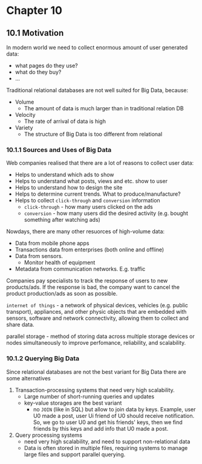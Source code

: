 # Chapter 10
## 10.1 Motivation
In modern world we need to collect enormous amount of user generated data:
- what pages do they use?
- what do they buy?
- ...

Traditional relational databases are not well suited for Big Data, because:
- Volume
    - The amount of data is much larger than in traditional relation DB
- Velocity
    - The rate of arrival of data is high
- Variety
    - The structure of Big Data is too different from relational 

### 10.1.1 Sources and Uses of Big Data
Web companies realised that there are a lot of reasons to collect user data:
- Helps to understand which ads to show
- Helps to understand what posts, views and etc. show to user
- Helps to understand how to design the site
- Helps to determine current trends. What to produce/manufacture?
- Helps to collect `click-through` and `conversion` information
    - `click-through` - how many users clicked on the ads
    - `conversion` - how many users did the desired activity (e.g. bought something after watching ads)

Nowdays, there are many other resuorces of high-volume data:
- Data from mobile phone apps
- Transactions data from enterprises (both online and offline)
- Data from sensors. 
    - Monitor health of equipment
- Metadata from communication networks. E.g. traffic

Companies pay specialists to track the response of users to new products/ads. If the response is bad, the company want to cancel the product production/ads as soon as possible.

`internet of things` - a network of physical devices, vehicles (e.g. public transport), appliances, and other physic objects that are embedded with sensors, software and network connectivity, allowing them to collect and share data.

parallel storage - method of storing data across multiple storage devices or nodes simultaneously to improve perfomance, reliability, and scalability.

### 10.1.2 Querying Big Data
Since relational databases are not the best variant for Big Data there are some alternatives
1. Transaction-processing systems that need very high scalability.
    - Large number of short-running queries and updates
    - key-value storages are the best variant
        - no `JOIN` (like in SQL) but allow to join data by keys. Example, user U0 made a post, user Ui friend of U0 should receive notification. So, we go to user U0 and get his friends' keys, then we find friends by this keys and add info that U0 made a post. 
2. Query processing systems 
    - need very high scalability, and need to support non-relational data 
    - Data is often stored in multiple files, requiring systems to manage large files and support parallel querying.


